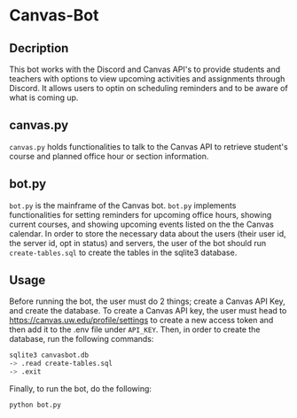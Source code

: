 # Canvas-Bot

## Decription
This bot works with the Discord and Canvas API's to provide students and teachers with options to
view upcoming activities and assignments through Discord. It allows users to optin on scheduling
reminders and to be aware of what is coming up.

## canvas.py
`canvas.py` holds functionalities to talk to the Canvas API to retrieve student's course and planned office hour or section information.

## bot.py
`bot.py` is the mainframe of the Canvas bot. `bot.py` implements functionalities for setting reminders for upcoming office hours, showing current courses, and showing upcoming events listed on the the Canvas calendar. In order to store the necessary data about the users (their user id, the server id, opt in status) and servers, the user of the bot should run `create-tables.sql` to create the tables in the sqlite3 database.

## Usage

Before running the bot, the user must do 2 things; create a Canvas API Key, and create the database. To create a Canvas API key, the user must head to https://canvas.uw.edu/profile/settings to create a new access token and then add it to the .env file under `API_KEY`. Then, in order to create the database, run the following commands:

``` bash
sqlite3 canvasbot.db
-> .read create-tables.sql
-> .exit
```

Finally, to run the bot, do the following:
```bash
python bot.py
```

